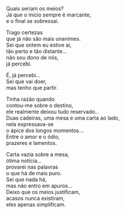 Quais seriam os meios?  
Já que o início sempre é marcante,  
e o final se sobressai.  

Trago certezas  
que já não são mais unanimes.  
Sei que ontem eu estive aí,  
tão perto e tão distante...  
não sou dono de nós,  
já percebi.  

É, já percebi...  
Sei que vai doer,  
mas tenho que partir.  

Tinha razão quando  
contou-me sobre o destino,  
ele realmente deixou tudo reservado...  
Duas cadeiras, uma mesa e uma carta ao lado,  
nela expressava-se  
o ápice dos longos momentos...  
Entre o amor e o ódio,  
prazeres e lamentos.  

Carta vazia sobre a mesa,  
ótima notícia...  
provarei nas palavras  
o que há de mais puro.  
Sei que nada há,  
mas não entro em apuros...  
Deixo que os meios justificam,  
acasos nunca existiram,  
eles apenas simplificam.  